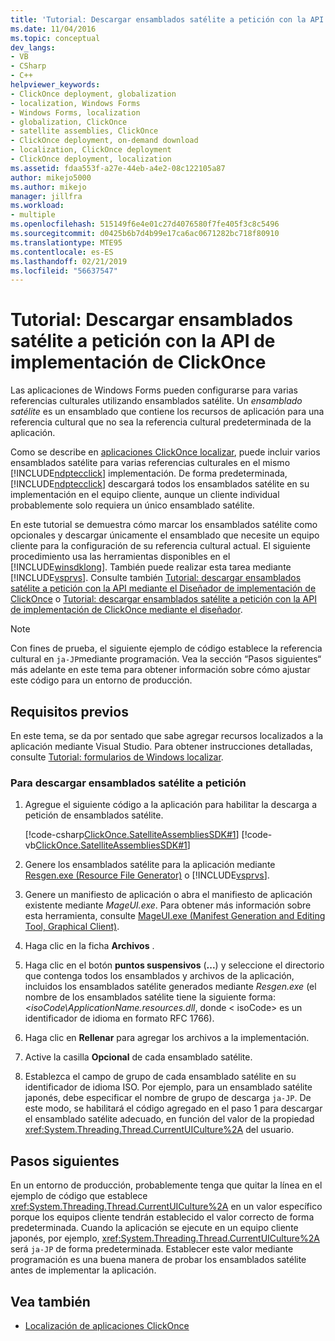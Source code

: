 ```yaml
---
title: 'Tutorial: Descargar ensamblados satélite a petición con la API de implementación ClickOnce | Microsoft Docs'
ms.date: 11/04/2016
ms.topic: conceptual
dev_langs:
- VB
- CSharp
- C++
helpviewer_keywords:
- ClickOnce deployment, globalization
- localization, Windows Forms
- Windows Forms, localization
- globalization, ClickOnce
- satellite assemblies, ClickOnce
- ClickOnce deployment, on-demand download
- localization, ClickOnce deployment
- ClickOnce deployment, localization
ms.assetid: fdaa553f-a27e-44eb-a4e2-08c122105a87
author: mikejo5000
ms.author: mikejo
manager: jillfra
ms.workload:
- multiple
ms.openlocfilehash: 515149f6e4e01c27d4076580f7fe405f3c8c5496
ms.sourcegitcommit: d0425b6b7d4b99e17ca6ac0671282bc718f80910
ms.translationtype: MTE95
ms.contentlocale: es-ES
ms.lasthandoff: 02/21/2019
ms.locfileid: "56637547"
---
```

# <a name="walkthrough-download-satellite-assemblies-on-demand-with-the-clickonce-deployment-api"></a>Tutorial: Descargar ensamblados satélite a petición con la API de implementación de ClickOnce
Las aplicaciones de Windows Forms pueden configurarse para varias referencias culturales utilizando ensamblados satélite. Un *ensamblado satélite* es un ensamblado que contiene los recursos de aplicación para una referencia cultural que no sea la referencia cultural predeterminada de la aplicación.

 Como se describe en [aplicaciones ClickOnce localizar](../deployment/localizing-clickonce-applications.md), puede incluir varios ensamblados satélite para varias referencias culturales en el mismo [!INCLUDE[ndptecclick](../deployment/includes/ndptecclick_md.md)] implementación. De forma predeterminada, [!INCLUDE[ndptecclick](../deployment/includes/ndptecclick_md.md)] descargará todos los ensamblados satélite en su implementación en el equipo cliente, aunque un cliente individual probablemente solo requiera un único ensamblado satélite.

 En este tutorial se demuestra cómo marcar los ensamblados satélite como opcionales y descargar únicamente el ensamblado que necesite un equipo cliente para la configuración de su referencia cultural actual. El siguiente procedimiento usa las herramientas disponibles en el [!INCLUDE[winsdklong](../deployment/includes/winsdklong_md.md)]. También puede realizar esta tarea mediante [!INCLUDE[vsprvs](../code-quality/includes/vsprvs_md.md)].  Consulte también [Tutorial: descargar ensamblados satélite a petición con la API mediante el Diseñador de implementación de ClickOnce](/previous-versions/visualstudio/visual-studio-2012/ms366788(v=vs.110)) o [Tutorial: descargar ensamblados satélite a petición con la API de implementación de ClickOnce mediante el diseñador](/previous-versions/visualstudio/visual-studio-2013/ms366788(v=vs.120)).

> [!NOTE]
>  Con fines de prueba, el siguiente ejemplo de código establece la referencia cultural en `ja-JP`mediante programación. Vea la sección “Pasos siguientes“ más adelante en este tema para obtener información sobre cómo ajustar este código para un entorno de producción.

## <a name="prerequisites"></a>Requisitos previos
 En este tema, se da por sentado que sabe agregar recursos localizados a la aplicación mediante Visual Studio. Para obtener instrucciones detalladas, consulte [Tutorial: formularios de Windows localizar](/previous-versions/visualstudio/visual-studio-2010/y99d1cd3(v=vs.100)).

### <a name="to-download-satellite-assemblies-on-demand"></a>Para descargar ensamblados satélite a petición

1. Agregue el siguiente código a la aplicación para habilitar la descarga a petición de ensamblados satélite.

    [!code-csharp[ClickOnce.SatelliteAssembliesSDK#1](../deployment/codesnippet/CSharp/walkthrough-downloading-satellite-assemblies-on-demand-with-the-clickonce-deployment-api_1.cs)]
    [!code-vb[ClickOnce.SatelliteAssembliesSDK#1](../deployment/codesnippet/VisualBasic/walkthrough-downloading-satellite-assemblies-on-demand-with-the-clickonce-deployment-api_1.vb)]

2. Genere los ensamblados satélite para la aplicación mediante [Resgen.exe (Resource File Generator)](/dotnet/framework/tools/resgen-exe-resource-file-generator) o [!INCLUDE[vsprvs](../code-quality/includes/vsprvs_md.md)].

3. Genere un manifiesto de aplicación o abra el manifiesto de aplicación existente mediante *MageUI.exe*. Para obtener más información sobre esta herramienta, consulte [MageUI.exe (Manifest Generation and Editing Tool, Graphical Client)](/dotnet/framework/tools/mageui-exe-manifest-generation-and-editing-tool-graphical-client).

4. Haga clic en la ficha **Archivos** .

5. Haga clic en el botón **puntos suspensivos** (**...**) y seleccione el directorio que contenga todos los ensamblados y archivos de la aplicación, incluidos los ensamblados satélite generados mediante *Resgen.exe* (el nombre de los ensamblados satélite tiene la siguiente forma: *\<isoCode\ApplicationName.resources.dll*, donde \< isoCode> es un identificador de idioma en formato RFC 1766).

6. Haga clic en **Rellenar** para agregar los archivos a la implementación.

7. Active la casilla **Opcional** de cada ensamblado satélite.

8. Establezca el campo de grupo de cada ensamblado satélite en su identificador de idioma ISO. Por ejemplo, para un ensamblado satélite japonés, debe especificar el nombre de grupo de descarga `ja-JP`. De este modo, se habilitará el código agregado en el paso 1 para descargar el ensamblado satélite adecuado, en función del valor de la propiedad <xref:System.Threading.Thread.CurrentUICulture%2A> del usuario.

## <a name="next-steps"></a>Pasos siguientes
 En un entorno de producción, probablemente tenga que quitar la línea en el ejemplo de código que establece <xref:System.Threading.Thread.CurrentUICulture%2A> en un valor específico porque los equipos cliente tendrán establecido el valor correcto de forma predeterminada. Cuando la aplicación se ejecute en un equipo cliente japonés, por ejemplo, <xref:System.Threading.Thread.CurrentUICulture%2A> será `ja-JP` de forma predeterminada. Establecer este valor mediante programación es una buena manera de probar los ensamblados satélite antes de implementar la aplicación.

## <a name="see-also"></a>Vea también
- [Localización de aplicaciones ClickOnce](../deployment/localizing-clickonce-applications.md)